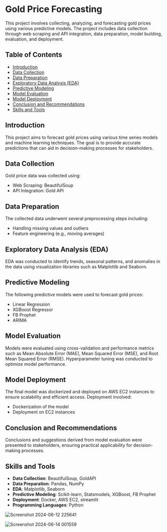 # Gold Price Forecasting

This project involves collecting, analyzing, and forecasting gold prices using various predictive models. The project includes data collection through web scraping and API integration, data preparation, model building, evaluation, and deployment.

## Table of Contents

- [Introduction](#introduction)
- [Data Collection](#data-collection)
- [Data Preparation](#data-preparation)
- [Exploratory Data Analysis (EDA)](#exploratory-data-analysis-eda)
- [Predictive Modeling](#predictive-modeling)
- [Model Evaluation](#model-evaluation)
- [Model Deployment](#model-deployment)
- [Conclusion and Recommendations](#conclusion-and-recommendations)
- [Skills and Tools](#skills-and-tools)


## Introduction

This project aims to forecast gold prices using various time series models and machine learning techniques. The goal is to provide accurate predictions that can aid in decision-making processes for stakeholders.

## Data Collection

Gold price data was collected using:
- Web Scraping: BeautifulSoup
- API Integration: Gold API

## Data Preparation

The collected data underwent several preprocessing steps including:
- Handling missing values and outliers
- Feature engineering (e.g., moving averages)

## Exploratory Data Analysis (EDA)

EDA was conducted to identify trends, seasonal patterns, and anomalies in the data using visualization libraries such as Matplotlib and Seaborn.

## Predictive Modeling

The following predictive models were used to forecast gold prices:
- Linear Regression
- XGBoost Regressor
- FB Prophet
- ARIMA

## Model Evaluation

Models were evaluated using cross-validation and performance metrics such as Mean Absolute Error (MAE), Mean Squared Error (MSE), and Root Mean Squared Error (RMSE). Hyperparameter tuning was conducted to optimize model performance.

## Model Deployment

The final model was dockerized and deployed on AWS EC2 instances to ensure scalability and efficient access. Deployment involved:
- Dockerization of the model
- Deployment on EC2 instances

## Conclusion and Recommendations

Conclusions and suggestions derived from model evaluation were presented to stakeholders, ensuring practical applicability for decision-making processes.

## Skills and Tools

- **Data Collection**: BeautifulSoup,  GoldAPI
- **Data Preparation**: Pandas, NumPy
- **EDA**: Matplotlib, Seaborn
- **Predictive Modeling**: Scikit-learn, Statsmodels, XGBoost, FB Prophet
- **Deployment**: Docker, AWS EC2, streamlit
- **Programming Languages**: Python




![Screenshot 2024-06-12 225641](https://github.com/Yogesh-ProITBridge/Time-series-Project/assets/151123394/b0c408a9-c4fa-4c10-a80a-aa77c2450ca3)

![Screenshot 2024-06-14 001559](https://github.com/Yogesh-ProITBridge/Time-series-Project/assets/151123394/85dc21e0-b17d-4231-b1eb-f2226760960f)
